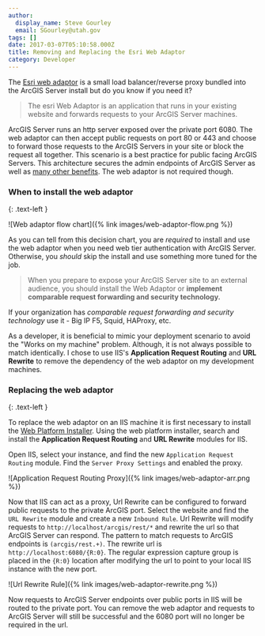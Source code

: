 ```yaml
---
author:
  display_name: Steve Gourley
  email: SGourley@utah.gov
tags: []
date: 2017-03-07T05:10:58.000Z
title: Removing and Replacing the Esri Web Adaptor
category: Developer
---
```


The [Esri web adaptor](https://enterprise.arcgis.com/en/server/latest/install/windows/about-the-arcgis-web-adaptor.htm) is a small load balancer/reverse proxy bundled into the ArcGIS Server install but do you know if you need it?

> The esri Web Adaptor is an application that runs in your existing website and forwards requests to your ArcGIS Server machines.

ArcGIS Server runs an http server exposed over the private port 6080. The web adaptor can then accept public requests on port 80 or 443 and choose to forward those requests to the ArcGIS Servers in your site or block the request all together. This scenario is a best practice for public facing ArcGIS Servers. This architecture secures the admin endpoints of ArcGIS Server as well as [many other benefits](https://enterprise.arcgis.com/en/server/latest/install/windows/about-the-arcgis-web-adaptor.htm). The web adaptor is not required though.

### When to install the web adaptor

{: .text-left }

![Web adaptor flow chart]({% link images/web-adaptor-flow.png %})

As you can tell from this decision chart, you are _required_ to install and use the web adaptor when you need web tier authentication with ArcGIS Server. Otherwise, you _should_ skip the install and use something more tuned for the job.

> When you prepare to expose your ArcGIS Server site to an external audience, you should install the Web Adaptor or **implement comparable request forwarding and security technology.**

If your organization has _comparable request forwarding and security technology_ use it - Big IP F5, Squid, HAProxy, etc.

As a developer, it is beneficial to mimic your deployment scenario to avoid the "Works on my machine" problem. Although, it is not always possible to match identically. I chose to use IIS's **Application Request Routing** and **URL Rewrite** to remove the dependency of the web adaptor on my development machines.

### Replacing the web adaptor

{: .text-left }

To replace the web adaptor on an IIS machine it is first necessary to install the [Web Platform Installer](https://www.iis.net/downloads/microsoft/web-platform-installer). Using the web platform installer, search and install the **Application Request Routing** and **URL Rewrite** modules for IIS.

Open IIS, select your instance, and find the new `Application Request Routing` module. Find the `Server Proxy Settings` and enabled the proxy.

![Application Request Routing Proxy]({% link images/web-adaptor-arr.png %})

Now that IIS can act as a proxy, Url Rewrite can be configured to forward public requests to the private ArcGIS port. Select the website and find the `URL Rewrite` module and create a new `Inbound Rule`. Url Rewrite will modify requests to `http://localhost/arcgis/rest/*` and rewrite the url so that ArcGIS Server can respond. The pattern to match requests to ArcGIS endpoints is `(arcgis/rest.+)`. The rewrite url is `http://localhost:6080/{R:0}`. The regular expression capture group is placed in the `{R:0}` location after modifying the url to point to your local IIS instance with the new port.

![Url Rewrite Rule]({% link images/web-adaptor-rewrite.png %})

Now requests to ArcGIS Server endpoints over public ports in IIS will be routed to the private port. You can remove the web adaptor and requests to ArcGIS Server will still be successful and the 6080 port will no longer be required in the url.
